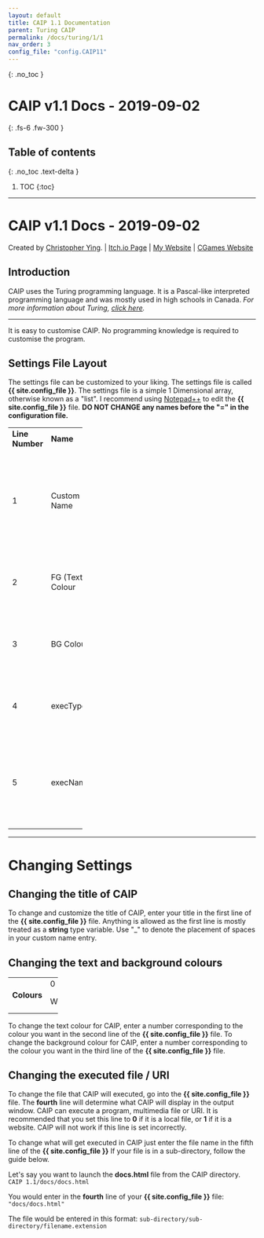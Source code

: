 ```yaml
---
layout: default
title: CAIP 1.1 Documentation
parent: Turing CAIP
permalink: /docs/turing/1/1
nav_order: 3
config_file: "config.CAIP11"
---
```

{: .no_toc }
# CAIP v1.1 Docs - 2019-09-02
{: .fs-6 .fw-300 }
## Table of contents
{: .no_toc .text-delta }
1. TOC
{:toc}
---

# CAIP v1.1 Docs - 2019-09-02
Created by [Christopher Ying](https://github.com/ChrispyMC). | [Itch.io Page](https://cih.itch.io/caip) | [My Website](https://sites.google.com/view/chrispy) | [CGames Website](https://sites.google.com/view/countergames)

## Introduction
CAIP uses the Turing programming language. It is a Pascal-like interpreted programming language and was mostly used in high schools in Canada.
*For more information about Turing, [click here](https://en.wikipedia.org/wiki/Turing_(programming_language)).*

---

It is easy to customise CAIP. No programming knowledge is required to customise the program.

## Settings File Layout
The settings file can be customized to your liking. The settings file is called **{{ site.config_file }}**.
The settings file is a simple 1 Dimensional array, otherwise known as a "list".
I recommend using [Notepad++](https://notepad-plus-plus.org/) to edit the **{{ site.config_file }}** file.
**DO NOT CHANGE any names before the "=" in the configuration file.**

<table style="width:30%">
	<tr>
		<td><b>Line Number</b></td>
		<td><b>Name</b></td>
		<td><b>Possible Entries</b></td>
	</tr>
	<tr>
		<td>1</td>
		<td>Custom Name</td>
		<td>Anything in a <b>string</b> variable type. Use "_" to denote spaces in your custom name.</td>
	</tr>
	<tr>
		<td>2</td>
		<td>FG (Text) Colour</td>
		<td>Any number ID in the colour chart below.</td>
	</tr>
	<tr>
		<td>3</td>
		<td>BG Colour</td>
		<td>Any number ID in the colour chart below.</td>
	</tr>
	<tr>
		<td>4</td>
		<td>execType</td>
		<td>0 or 1, where 0 is a local file and 1 is a website.</td>
	</tr>
	<tr>
		<td>5</td>
		<td>execName</td>
		<td>Local File (With file extension in the entry) or URI (http(s)://, steam://, etc.)</td>
	</tr>
</table>

---

# Changing Settings

## Changing the title of CAIP
To change and customize the title of CAIP, enter your title in the first line of the **{{ site.config_file }}** file.
Anything is allowed as the first line is mostly treated as a **string** type variable.
Use "_" to denote the placement of spaces in your custom name entry.

## Changing the text and background colours
<table style="width:20%">
	<tr>
		<td rowspan="3"><b>Colours</b></td>
	</tr>
	<tr>
		<td>0</td>
		<td>1</td>
		<td>2</td>
		<td>3</td>
	</tr>
	<tr>
		<td>White</td>
		<td>Black</td>
		<td>Light Grey</td>
		<td>Dark Grey</td>
	</tr>
</table>

To change the text colour for CAIP, enter a number corresponding to the colour you want in the second line of the **{{ site.config_file }}** file.
To change the background colour for CAIP, enter a number corresponding to the colour you want in the third line of the **{{ site.config_file }}** file.

## Changing the executed file / URI
To change the file that CAIP will executed, go into the **{{ site.config_file }}** file.
The **fourth** line will determine what CAIP will display in the output window. CAIP can execute a program, multimedia file or URI.
It is recommended that you set this line to **0** if it is a local file, or **1** if it is a website.
CAIP will not work if this line is set incorrectly.

To change what will get executed in CAIP just enter the file name in the fifth line of the **{{ site.config_file }}**
If your file is in a sub-directory, follow the guide below.

Let's say you want to launch the **docs.html** file from the CAIP directory.
```CAIP 1.1/docs/docs.html```

You would enter in the **fourth** line of your **{{ site.config_file }}** file:
```"docs/docs.html"```

The file would be entered in this format: 
```sub-directory/sub-directory/filename.extension```